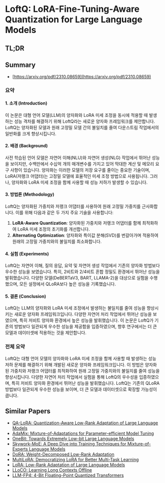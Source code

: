 # LoftQ: LoRA-Fine-Tuning-Aware Quantization for Large Language Models
## TL;DR
## Summary
- [https://arxiv.org/pdf/2310.08659](https://arxiv.org/pdf/2310.08659)

### 요약

#### 1. 소개 (Introduction)
이 논문은 대형 언어 모델(LLM)의 양자화와 LoRA 미세 조정을 동시에 적용할 때 발생하는 성능 격차를 해결하기 위해 LoftQ라는 새로운 양자화 프레임워크를 제안합니다. LoftQ는 양자화된 모델과 원래 고정밀 모델 간의 불일치를 줄여 다운스트림 작업에서의 일반화를 크게 향상시킵니다.

#### 2. 배경 (Background)
사전 학습된 언어 모델은 자연어 이해(NLU)와 자연어 생성(NLG) 작업에서 뛰어난 성능을 보이지만, 수백만에서 수십억 개의 매개변수를 가지고 있어 막대한 계산 및 메모리 요구 사항이 있습니다. 양자화는 이러한 모델의 저장 요구를 줄이는 중요한 기술이며, LoRA(저랭크 어댑터)는 고정밀 모델에 효율적인 미세 조정 방법으로 사용됩니다. 그러나, 양자화와 LoRA 미세 조정을 함께 사용할 때 성능 저하가 발생할 수 있습니다.

#### 3. 방법론 (Methodology)
LoftQ는 양자화된 가중치와 저랭크 어댑터를 사용하여 원래 고정밀 가중치를 근사화합니다. 이를 위해 다음과 같은 두 가지 주요 기술을 사용합니다:
1. **LoRA-Aware Quantization**: 양자화된 가중치와 저랭크 어댑터를 함께 최적화하여 LoRA 미세 조정의 초기화를 개선합니다.
2. **Alternating Optimization**: 양자화와 특이값 분해(SVD)를 번갈아가며 적용하여 원래의 고정밀 가중치와의 불일치를 최소화합니다.

#### 4. 실험 (Experiments)
LoftQ는 자연어 이해, 질의 응답, 요약 및 자연어 생성 작업에서 기존의 양자화 방법보다 우수한 성능을 보였습니다. 특히, 2비트와 2/4비트 혼합 정밀도 환경에서 뛰어난 성능을 발휘했습니다. 다양한 모델(DeBERTaV3, BART, LLAMA-2)을 대상으로 실험을 수행했으며, 모든 설정에서 QLoRA보다 높은 성능을 기록했습니다.

#### 5. 결론 (Conclusion)
LoftQ는 LLM의 양자화와 LoRA 미세 조정에서 발생하는 불일치를 줄여 성능을 향상시키는 새로운 양자화 프레임워크입니다. 다양한 자연어 처리 작업에서 뛰어난 성능을 보였으며, 특히 저비트 양자화 환경에서 높은 성능을 발휘했습니다. 이 논문은 LoftQ가 기존의 방법보다 일관되게 우수한 성능을 제공함을 입증하였으며, 향후 연구에서는 더 큰 모델과 데이터셋에 적용하는 것을 제안합니다.

### 전체 요약
LoftQ는 대형 언어 모델의 양자화와 LoRA 미세 조정을 함께 사용할 때 발생하는 성능 저하 문제를 해결하기 위해 개발된 새로운 양자화 프레임워크입니다. 이 방법은 양자화된 가중치와 저랭크 어댑터를 최적화하여 원래 고정밀 가중치와의 불일치를 줄여 성능을 향상시킵니다. 다양한 자연어 처리 작업에서 실험을 통해 LoftQ의 우수성을 입증하였으며, 특히 저비트 양자화 환경에서 뛰어난 성능을 발휘했습니다. LoftQ는 기존의 QLoRA 방법보다 일관되게 우수한 성능을 보이며, 더 큰 모델과 데이터셋으로 확장할 가능성이 큽니다.

## Similar Papers
- [QA-LoRA: Quantization-Aware Low-Rank Adaptation of Large Language Models](2309.14717.md)
- [AdaMix: Mixture-of-Adaptations for Parameter-efficient Model Tuning](2205.12410.md)
- [OneBit: Towards Extremely Low-bit Large Language Models](2402.11295.md)
- [Skywork-MoE: A Deep Dive into Training Techniques for Mixture-of-Experts Language Models](2406.06563.md)
- [DoRA: Weight-Decomposed Low-Rank Adaptation](2402.09353.md)
- [MultiLoRA: Democratizing LoRA for Better Multi-Task Learning](2311.11501.md)
- [LoRA: Low-Rank Adaptation of Large Language Models](2106.09685.md)
- [LLoCO: Learning Long Contexts Offline](2404.07979.md)
- [LLM-FP4: 4-Bit Floating-Point Quantized Transformers](2310.16836.md)

